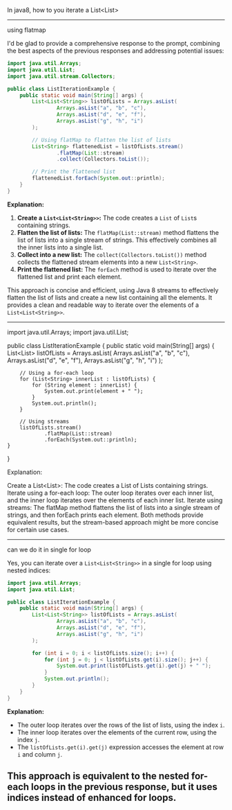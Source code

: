 In java8, how to you iterate a List<List<String>>

---

using flatmap

I'd be glad to provide a comprehensive response to the prompt, combining the best aspects of the previous responses and addressing potential issues:

```java
import java.util.Arrays;
import java.util.List;
import java.util.stream.Collectors;

public class ListIterationExample {
    public static void main(String[] args) {
        List<List<String>> listOfLists = Arrays.asList(
                Arrays.asList("a", "b", "c"),
                Arrays.asList("d", "e", "f"),
                Arrays.asList("g", "h", "i")
        );

        // Using flatMap to flatten the list of lists
        List<String> flattenedList = listOfLists.stream()
                .flatMap(List::stream)
                .collect(Collectors.toList());

        // Print the flattened list
        flattenedList.forEach(System.out::println);
    }
}
```

**Explanation:**

1. **Create a `List<List<String>>`:** The code creates a `List` of `List`s containing strings.
2. **Flatten the list of lists:** The `flatMap(List::stream)` method flattens the list of lists into a single stream of strings. This effectively combines all the inner lists into a single list.
3. **Collect into a new list:** The `collect(Collectors.toList())` method collects the flattened stream elements into a new `List<String>`.
4. **Print the flattened list:** The `forEach` method is used to iterate over the flattened list and print each element.

This approach is concise and efficient, using Java 8 streams to effectively flatten the list of lists and create a new list containing all the elements. It provides a clean and readable way to iterate over the elements of a `List<List<String>>`.

---

import java.util.Arrays;
import java.util.List;

public class ListIterationExample {
public static void main(String[] args) {
List<List<String>> listOfLists = Arrays.asList(
Arrays.asList("a", "b", "c"),
Arrays.asList("d", "e", "f"),
Arrays.asList("g", "h", "i")
);

        // Using a for-each loop
        for (List<String> innerList : listOfLists) {
            for (String element : innerList) {
                System.out.print(element + " ");
            }
            System.out.println();
        }

        // Using streams
        listOfLists.stream()
                .flatMap(List::stream)
                .forEach(System.out::println);
    }

}

Explanation:

Create a List<List<String>>: The code creates a List of Lists containing strings.
Iterate using a for-each loop: The outer loop iterates over each inner list, and the inner loop iterates over the elements of each inner list.
Iterate using streams: The flatMap method flattens the list of lists into a single stream of strings, and then forEach prints each element.
Both methods provide equivalent results, but the stream-based approach might be more concise for certain use cases.

---

can we do it in single for loop

Yes, you can iterate over a `List<List<String>>` in a single for loop using nested indices:

```java
import java.util.Arrays;
import java.util.List;

public class ListIterationExample {
    public static void main(String[] args) {
        List<List<String>> listOfLists = Arrays.asList(
                Arrays.asList("a", "b", "c"),
                Arrays.asList("d", "e", "f"),
                Arrays.asList("g", "h", "i")
        );

        for (int i = 0; i < listOfLists.size(); i++) {
            for (int j = 0; j < listOfLists.get(i).size(); j++) {
                System.out.print(listOfLists.get(i).get(j) + " ");
            }
            System.out.println();
        }
    }
}
```

**Explanation:**

- The outer loop iterates over the rows of the list of lists, using the index `i`.
- The inner loop iterates over the elements of the current row, using the index `j`.
- The `listOfLists.get(i).get(j)` expression accesses the element at row `i` and column `j`.

## This approach is equivalent to the nested for-each loops in the previous response, but it uses indices instead of enhanced for loops.
